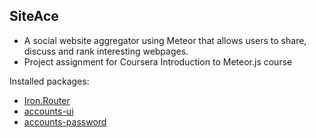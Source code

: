 ## SiteAce

* A social website aggregator using Meteor that allows users to share, discuss and rank interesting webpages.
* Project assignment for Coursera Introduction to Meteor.js course

Installed packages:
* [Iron.Router](https://github.com/iron-meteor/iron-router)
* [accounts-ui](https://atmospherejs.com/meteor/accounts-ui)
* [accounts-password](https://atmospherejs.com/meteor/accounts-password)
